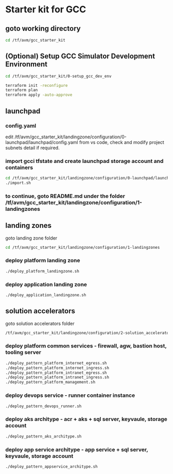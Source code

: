 # Starter kit for GCC

## goto working directory
```bash
cd /tf/avm/gcc_starter_kit
```

## (Optional) Setup GCC Simulator Development Environment
```bash
cd /tf/avm/gcc_starter_kit/0-setup_gcc_dev_env

terraform init -reconfigure
terraform plan
terraform apply -auto-approve
```

## launchpad

### config.yaml

edit /tf/avm/gcc_starter_kit/landingzone/configuration/0-launchpad/launchpad/config.yaml from vs code, check and modify project subnets detail if required.

### import gcci tfstate and create launchpad storage account and containers
```bash
cd /tf/avm/gcc_starter_kit/landingzone/configuration/0-launchpad/launchpad
./import.sh
```


### to continue, goto README.md under the folder /tf/avm/gcc_starter_kit/landingzone/configuration/1-landingzones

## landing zones
goto landing zone folder
```bash
cd /tf/avm/gcc_starter_kit/landingzone/configuration/1-landingzones
```

### deploy platform landing zone
```bash
./deploy_platform_landingzone.sh
```

### deploy application landing zone
```bash
./deploy_application_landingzone.sh
```

## solution accelerators
goto solution accelerators folder
```bash
/tf/avm/gcc_starter_kit/landingzone/configuration/2-solution_accelerators
```


### deploy platform common services - firewall, agw, bastion host, tooling server
```bash
./deploy_pattern_platform_internet_egress.sh
./deploy_pattern_platform_internet_ingress.sh
./deploy_pattern_platform_intranet_egress.sh
./deploy_pattern_platform_intranet_ingress.sh
./deploy_pattern_platform_management.sh
```
### deploy devops service - runner container instance
```bash
./deploy_pattern_devops_runner.sh
```
### deploy aks architype - acr + aks + sql server, keyvaule, storage account
```bash
./deploy_pattern_aks_architype.sh
```
### deploy app service architype - app service + sql server, keyvaule, storage account
```bash
./deploy_pattern_appservice_architype.sh
```